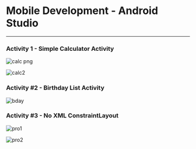 
Mobile Development - Android Studio
==


---

### Activity 1 - Simple Calculator Activity

![calc png](https://user-images.githubusercontent.com/35745250/40857125-e0c4adde-65e2-11e8-8c86-522bc8c7577c.PNG)

![calc2](https://user-images.githubusercontent.com/35745250/40857414-c4d9c5b8-65e3-11e8-8de4-d78201385b3b.PNG)

### Activity #2 - Birthday List Activity

![bday](https://user-images.githubusercontent.com/35745250/40857435-d36a4f08-65e3-11e8-92bd-a12ccd40114f.PNG)

### Activity #3 - No XML ConstraintLayout

![pro1](https://user-images.githubusercontent.com/35745250/40857866-235940a4-65e5-11e8-8d27-c04f4867852e.PNG)

![pro2](https://user-images.githubusercontent.com/35745250/40860481-25c28144-65ee-11e8-821e-2f3877d0f965.PNG)
